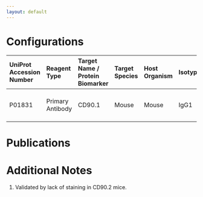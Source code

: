 ```yaml
---
layout: default
---
```


# Configurations

| UniProt Accession Number   | Reagent Type     | Target Name / Protein Biomarker   | Target Species   | Host Organism   | Isotype   | Clonality   | Vendor    |   Catalog Number | Conjugate   | RRID      | Availability   | Method        | Tissue Preservation               | Target Tissue   | Tissue State   | Detergent         | Antigen Retrieval Conditions   | Dye Inactivation Conditions   | Recommend   | Agree               | Disagree   | Contributor         | Notes       |
|:---------------------------|:-----------------|:----------------------------------|:-----------------|:----------------|:----------|:------------|:----------|-----------------:|:------------|:----------|:---------------|:--------------|:----------------------------------|:----------------|:---------------|:------------------|:-------------------------------|:------------------------------|:------------|:--------------------|:-----------|:--------------------|:------------|
| P01831                     | Primary Antibody | CD90.1                            | Mouse            | Mouse           | IgG1      | OX-7        | BioLegend |           202508 | AF647       | AB_492884 | Stock          | IBEX2D Manual | 1:4 Cytofix/Cytoperm Fixed Frozen | Lymph Node      | NA             | 0.3% Triton-X-100 | NA                             | 1 mg/ml LiBH4 15 minutes      | Yes         | [0000-0002-1461-0999](https://orcid.org/0000-0002-1461-0999) | NA         | [0000-0002-1461-0999](https://orcid.org/0000-0002-1461-0999) | [1](#notes) |

# Publications



# Additional Notes

<a name="notes"></a>
1. Validated by lack of staining in CD90.2 mice.
